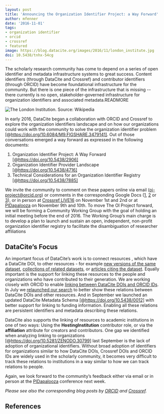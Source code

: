 ```yaml
---
layout: post
title: 'Announcing the Organization Identifier Project: a Way Forward'
author: mfenner
date: '2016-11-01'
tags:
- organization identifier
- orcid
- crossref
- featured
image: https://blog.datacite.org/images/2016/11/london_institute.jpg
doi: 10.5438/tnhx-54cg
---
```

The scholarly research community has come to depend on a series of open identifier and metadata infrastructure systems to great success.  Content identifiers (through DataCite and Crossref) and contributor identifiers (through ORCID) have become foundational infrastructure for the community. But there is one piece of the infrastructure that is missing -- there currently is no open, stakeholder-governed infrastructure for organization identifiers and associated metadata.READMORE

![The London Institution. Source: [Wikipedia](https://de.wikipedia.org/wiki/Datei:London_Institution_at_the_Finsbury_Circus.jpg)](/images/2016/11/london_institute.jpg)

In early 2016, DataCite began a collaboration with ORCID and Crossref to explore the organization identifiers landscape and on how our organizations could work with the community to solve the organization identifier problem [@https://doi.org/10.6084/M9.FIGSHARE.3479141]. Out of those conversations emerged a way forward as expressed in the following documents:

1. Organization Identifier Project: A Way Forward [@https://doi.org/10.5438/2906]
2. Organization Identifier Provider Landscape [@https://doi.org/10.5438/4716]
3. Technical Considerations for an Organization Identifier Registry [@https://doi.org/10.5438/7885]

We invite the community to comment on these papers online via email ([oi-project@orcid.org](mailto:oi-project@orcid.org)) or comments in the corresponding Google Docs ([1](https://docs.google.com/document/d/1PpWRBnlrU_X6TwYzQlB89w4FNXMLqieJv-RW0irNTsg/edit?usp=sharing), [2](https://docs.google.com/document/d/1lcKXWm9PxDvVWBxdlH7BVU7w8esnW0F_dppNiCJ9BW8/edit#) or [3](https://docs.google.com/document/d/1Zj5sRRdnjKLjY81AbaeUdal3n6VuQgi1H66vRMaayiA/edit?usp=sharing)), or in person at [Crossref LIVE16](https://crossreflive16.sched.org/) on November 1st and 2nd or at [PIDapalooza](http://pidapalooza.org/) on November 9th and 10th. To move The OI Project forward, we will be forming a Community Working Group with the goal of holding an initial meeting before the end of 2016. The Working Group’s main charge is to develop a plan to launch and sustain an open, independent, non-profit organization identifier registry to facilitate the disambiguation of researcher affiliations

## DataCite’s Focus

An important focus of DataCite’s work is to connect resources , which have a DataCite DOI, to other resources - for example [new versions of the same dataset](https://blog.datacite.org/dynamic-data-citation-webinar/), [collections of related datasets](https://blog.datacite.org/to-better-understand-research-communication-we-need-a-groid-group-object-identifier/), or [articles citing the dataset](https://blog.datacite.org/location-of-the-citation/). Equally important is the support for linking these resources to the people and organizations who have contributed to their generation. We are working closely with ORCID to enable [linking between DataCite DOIs and ORCID IDs](https://blog.datacite.org/announcing-datacite-profiles-service/). In July we [relaunched our search](https://blog.datacite.org/relaunching-datacite-search/) to better show these relations between DataCite DOIs and other resources. And in September we launched an updated DataCite Metadata Schema [@https://doi.org/10.5438/0012] with better support for linking to funding information. Enabling all these relations are persistent identifiers and metadata describing these relations.

DataCite also supports the linking of resources to academic institutions in one of two ways: Using the **HostingInstitution** contributor role, or via the **affiliation** attribute for creators and contributors.  One gap we identified when analyzing linking to organizations [@https://doi.org/10.5281/ZENODO.30799] last September is the lack of adoption of organizational identifiers. Without broad adoption of identifiers for organizations similar to how DataCite DOIs, Crossref DOIs and ORCID IDs are widely used in the scholarly community, it becomes very difficult to track these relations to institutions in a way similar to how we can track relations to people.

Again, we look forward to the community’s feedback either via email or in person at the [PIDapalooza](http://pidapalooza.org/) conference next week.

*Please see also the corresponding blog posts by [ORCID](https://orcid.org/blog/2016/10/31/organization-identifier-project-way-forward) and [Crossref](http://blog.crossref.org/2016/10/the-oi-project.html).*

## References

